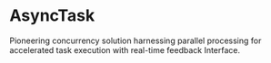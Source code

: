 # AsyncTask
Pioneering concurrency solution harnessing parallel processing for accelerated task execution with real-time feedback Interface.
